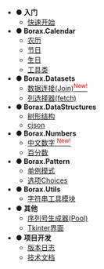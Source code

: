 - **● 入门**
  - [快速开始](quickstart)
- **● Borax.Calendar**
  - [农历](guides/lunardate)
  - [节日](guides/festival)
  - [生日](guides/birthday)
  - [工具类](guides/calendars-utils)
- **● Borax.Datasets**
  - [数据连接(Join)<sup style="color:red">New!<sup>](guides/join)
  - [列选择器(fetch)](guides/fetch)
- **● Borax.DataStructures**
  - [树形结构](guides/tree)
  - [cjson](guides/cjson)
- **● Borax.Numbers**
  - [中文数字 <sup style="color:red">New!<sup>](guides/numbers)
  - [百分数](guides/percentage)
- **● Borax.Pattern**
  - [单例模式](guides/singleton)
  - [选项Choices](guides/choices)
- **● Borax.Utils**
  - [字符串工具模块](guides/strings)
- **● 其他**
  - [序列号生成器(Pool)](guides/serial_pool)
  - [Tkinter界面](guides/ui)
- **● 项目开发**
  - [版本日志](changelog)
  - [技术文档](develope/develope)